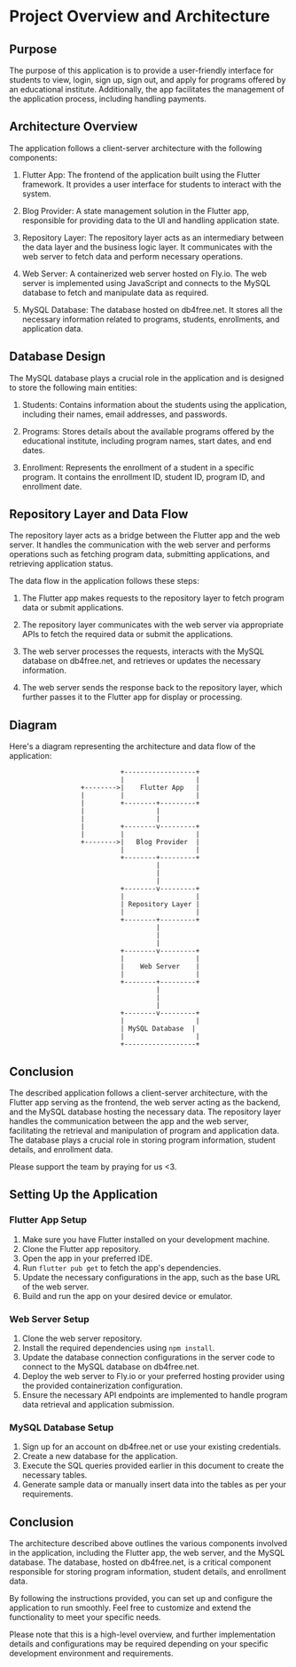 # Project Overview and Architecture

## Purpose
The purpose of this application is to provide a user-friendly interface for students to view, login, sign up, sign out, and apply for programs offered by an educational institute. Additionally, the app facilitates the management of the application process, including handling payments.

## Architecture Overview
The application follows a client-server architecture with the following components:

1. Flutter App: The frontend of the application built using the Flutter framework. It provides a user interface for students to interact with the system.

2. Blog Provider: A state management solution in the Flutter app, responsible for providing data to the UI and handling application state.

3. Repository Layer: The repository layer acts as an intermediary between the data layer and the business logic layer. It communicates with the web server to fetch data and perform necessary operations.

4. Web Server: A containerized web server hosted on Fly.io. The web server is implemented using JavaScript and connects to the MySQL database to fetch and manipulate data as required.

5. MySQL Database: The database hosted on db4free.net. It stores all the necessary information related to programs, students, enrollments, and application data.

## Database Design
The MySQL database plays a crucial role in the application and is designed to store the following main entities:

1. Students: Contains information about the students using the application, including their names, email addresses, and passwords.

2. Programs: Stores details about the available programs offered by the educational institute, including program names, start dates, and end dates.

3. Enrollment: Represents the enrollment of a student in a specific program. It contains the enrollment ID, student ID, program ID, and enrollment date.

## Repository Layer and Data Flow
The repository layer acts as a bridge between the Flutter app and the web server. It handles the communication with the web server and performs operations such as fetching program data, submitting applications, and retrieving application status.

The data flow in the application follows these steps:

1. The Flutter app makes requests to the repository layer to fetch program data or submit applications.

2. The repository layer communicates with the web server via appropriate APIs to fetch the required data or submit the applications.

3. The web server processes the requests, interacts with the MySQL database on db4free.net, and retrieves or updates the necessary information.

4. The web server sends the response back to the repository layer, which further passes it to the Flutter app for display or processing.

## Diagram
Here's a diagram representing the architecture and data flow of the application:


                                +------------------+
                                |                  |
                      +-------->|    Flutter App   |
                      |         |                  |
                      |         +--------+---------+
                      |                  |
                      |                  |
                      |         +--------v---------+
                      |         |                  |
                      +-------->|   Blog Provider  |
                                |                  |
                                +--------+---------+
                                         |
                                         |
                                         |
                                +--------v---------+
                                |                  |
                                | Repository Layer |
                                |                  |
                                +--------+---------+
                                         |
                                         |
                                         |
                                +--------v---------+
                                |                  |
                                |    Web Server    |
                                |                  |
                                +--------+---------+
                                         |
                                         |
                                         |
                                +--------v---------+
                                |                  |
                                | MySQL Database  |
                                |                  |
                                +------------------+


## Conclusion
The described application follows a client-server architecture, with the Flutter app serving as the frontend, the web server acting as the backend, and the MySQL database hosting the necessary data. The repository layer handles the communication between the app and the web server, facilitating the retrieval and manipulation of program and application data. The database plays a crucial role in storing program information, student details, and enrollment data.

Please support the team by praying for us <3. 


## Setting Up the Application

### Flutter App Setup
1. Make sure you have Flutter installed on your development machine.
2. Clone the Flutter app repository.
3. Open the app in your preferred IDE.
4. Run `flutter pub get` to fetch the app's dependencies.
5. Update the necessary configurations in the app, such as the base URL of the web server.
6. Build and run the app on your desired device or emulator.

### Web Server Setup
1. Clone the web server repository.
2. Install the required dependencies using `npm install`.
3. Update the database connection configurations in the server code to connect to the MySQL database on db4free.net.
4. Deploy the web server to Fly.io or your preferred hosting provider using the provided containerization configuration.
5. Ensure the necessary API endpoints are implemented to handle program data retrieval and application submission.

### MySQL Database Setup
1. Sign up for an account on db4free.net or use your existing credentials.
2. Create a new database for the application.
3. Execute the SQL queries provided earlier in this document to create the necessary tables.
4. Generate sample data or manually insert data into the tables as per your requirements.

## Conclusion

The architecture described above outlines the various components involved in the application, including the Flutter app, the web server, and the MySQL database. The database, hosted on db4free.net, is a critical component responsible for storing program information, student details, and enrollment data.

By following the instructions provided, you can set up and configure the application to run smoothly. Feel free to customize and extend the functionality to meet your specific needs.

Please note that this is a high-level overview, and further implementation details and configurations may be required depending on your specific development environment and requirements.
